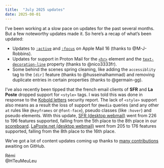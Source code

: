 ```yaml
---
title:  "July 2025 updates"
date: 2025-08-01
---
```


I’ve been working at a slow pace on updates for the past several months. But a few noteworthy updates made it. So here’s a recap of what’s been updated:

* Updates to [`:active`](/features/css-pseudo-class-active/) and [`:focus`](/features/css-pseudo-class-focus/) on Apple Mail 16 (thanks to @M-J-Robbins).
* Updates for support in Proton Mail for the [`<hr>`](/features/html-hr/) element and the [`text-decoration-line`](/features/css-text-decoration-line/) property (thanks to @nico3333fr). 
* Some behind the scenes spring cleaning, like adding the `accessiblity` tag to the `[dir]` feature (thanks to @husseinalhammad) and removing duplicate entries in certain properties (thanks to @germain-gg).

I’ve also recently been tipped that the french email clients of **SFR** and **La Poste** dropped support for `<style>` tags. I was told this was done in response to the [Kobold letters](https://lutrasecurity.com/en/articles/kobold-letters/) security report. The lack of `<style>` support also means as a result the loss of support for `@media` queries (and any other `at` rules like `@keyframes` or `@font-face`), pseudo classes (like `:hover`) and pseudo elements. With this update, [SFR (desktop webmail)](/clients/sfr/#desktop-webmail) went from 226 to 196 features supported, falling from the 5th place to the 8th place in our [scoreboard](/scoreboard/). [LaPoste.net (desktop webmail)](/clients/laposte/#desktop-webmail) went from 205 to 176 features supported, falling from the 8th place to the 16th place.

We’ve got a lot of content updates coming up thanks to [many contributions](https://github.com/hteumeuleu/caniemail/pulls) awaiting on GitHub.

Rémi  
@HTeuMeuLeu
